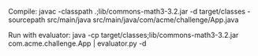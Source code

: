 Compile:
javac -classpath .;lib/commons-math3-3.2.jar -d target/classes -sourcepath src/main/java src/main/java/com/acme/challenge/App.java

Run with evaluator:
java -cp target/classes;lib/commons-math3-3.2.jar com.acme.challenge.App | evaluator.py -d